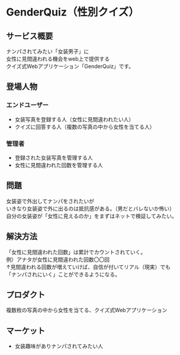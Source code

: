 # GenderQuiz（性別クイズ）

## サービス概要
ナンパされてみたい「女装男子」に  
女性に見間違われる機会をweb上で提供する  
クイズ式Webアプリケーション「GenderQuiz」です。

## 登場人物
### エンドユーザー
- 女装写真を登録する人（女性に見間違われたい人）
- クイズに回答する人（複数の写真の中から女性を当てる人）

### 管理者
- 登録された女装写真を管理する人
- 女性に見間違われた回数を管理する人

## 問題
女装姿で外出してナンパをされたいが  
いきなり女装姿で外に出るのは抵抗感がある。（男だとバレないか怖い）  
自分の女装姿が「女性に見えるのか」をまずはネットで検証してみたい。

## 解決方法
「女性に見間違われた回数」は累計でカウントされていく。  
例）アナタが女性に見間違われた回数〇〇回  
↑見間違われる回数が増えていけば、自信が付いてリアル（現実）でも  
「ナンパされにいく」ことができるようになる。

## プロダクト
複数枚の写真の中から女性を当てる、クイズ式Webアプリケーション

## マーケット
- 女装趣味がありナンパされてみたい人